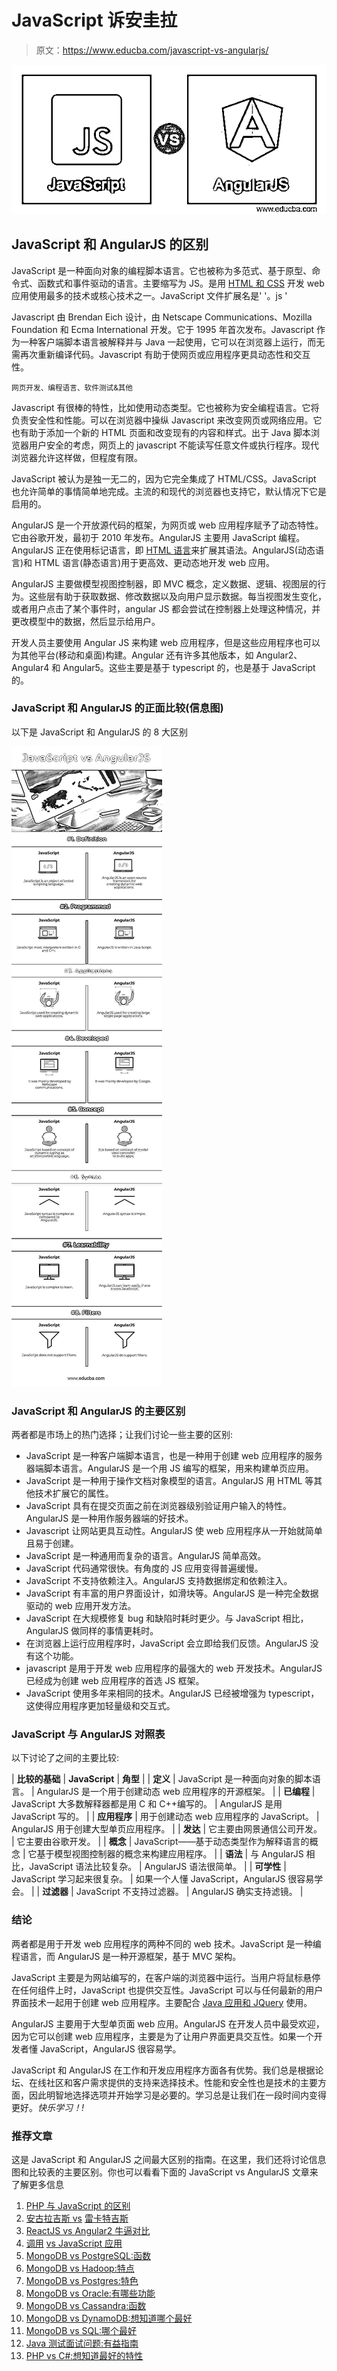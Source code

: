 # JavaScript 诉安圭拉

> 原文：<https://www.educba.com/javascript-vs-angularjs/>

![JavaScript vs AngularJS](img/7a1f49dee8f27d4cc08832faae8bd244.png)



## JavaScript 和 AngularJS 的区别

JavaScript 是一种面向对象的编程脚本语言。它也被称为多范式、基于原型、命令式、函数式和事件驱动的语言。主要缩写为 JS。是用 [HTML 和 CSS](https://www.educba.com/html-vs-css/) 开发 web 应用使用最多的技术或核心技术之一。JavaScript 文件扩展名是' '。js '

Javascript 由 Brendan Eich 设计，由 Netscape Communications、Mozilla Foundation 和 Ecma International 开发。它于 1995 年首次发布。Javascript 作为一种客户端脚本语言被解释并与 Java 一起使用，它可以在浏览器上运行，而无需再次重新编译代码。Javascript 有助于使网页或应用程序更具动态性和交互性。

<small>网页开发、编程语言、软件测试&其他</small>

Javascript 有很棒的特性，比如使用动态类型。它也被称为安全编程语言。它将负责安全性和性能。可以在浏览器中操纵 Javascript 来改变网页或网络应用。它也有助于添加一个新的 HTML 页面和改变现有的内容和样式。出于 Java 脚本浏览器用户安全的考虑，网页上的 javascript 不能读写任意文件或执行程序。现代浏览器允许这样做，但程度有限。

JavaScript 被认为是独一无二的，因为它完全集成了 HTML/CSS。JavaScript 也允许简单的事情简单地完成。主流的和现代的浏览器也支持它，默认情况下它是启用的。

AngularJS 是一个开放源代码的框架，为网页或 web 应用程序赋予了动态特性。它由谷歌开发，最初于 2010 年发布。AngularJS 主要用 JavaScript 编程。AngularJS 正在使用标记语言，即 [HTML 语言](https://www.educba.com/html-interview-questions/)来扩展其语法。AngularJS(动态语言)和 HTML 语言(静态语言)用于更高效、更动态地开发 web 应用。

AngularJS 主要做模型视图控制器，即 MVC 概念，定义数据、逻辑、视图层的行为。这些层有助于获取数据、修改数据以及向用户显示数据。每当视图发生变化，或者用户点击了某个事件时，angular JS 都会尝试在控制器上处理这种情况，并更改模型中的数据，然后显示给用户。

开发人员主要使用 Angular JS 来构建 web 应用程序，但是这些应用程序也可以为其他平台(移动和桌面)构建。Angular 还有许多其他版本，如 Angular2、Angular4 和 Angular5。这些主要是基于 typescript 的，也是基于 JavaScript 的。

### JavaScript 和 AngularJS 的正面比较(信息图)

以下是 JavaScript 和 AngularJS 的 8 大区别

![JavaScript vs AngularJS Infographics](img/dc48b79f2a909e90168bc9e7ac051702.png)



### JavaScript 和 AngularJS 的主要区别

两者都是市场上的热门选择；让我们讨论一些主要的区别:

*   JavaScript 是一种客户端脚本语言，也是一种用于创建 web 应用程序的服务器端脚本语言。AngularJS 是一个用 JS 编写的框架，用来构建单页应用。
*   JavaScript 是一种用于操作文档对象模型的语言。AngularJS 用 HTML 等其他技术扩展它的属性。
*   JavaScript 具有在提交页面之前在浏览器级别验证用户输入的特性。AngularJS 是一种用作服务器端的好技术。
*   Javascript 让网站更具互动性。AngularJS 使 web 应用程序从一开始就简单且易于创建。
*   JavaScript 是一种通用而复杂的语言。AngularJS 简单高效。
*   JavaScript 代码通常很快。有角度的 JS 应用变得普遍缓慢。
*   JavaScript 不支持依赖注入。AngularJS 支持数据绑定和依赖注入。
*   JavaScript 有丰富的用户界面设计，如滑块等。AngularJS 是一种完全数据驱动的 web 应用开发方法。
*   JavaScript 在大规模修复 bug 和缺陷时耗时更少。与 JavaScript 相比，AngularJS 做同样的事情更耗时。
*   在浏览器上运行应用程序时，JavaScript 会立即给我们反馈。AngularJS 没有这个功能。
*   javascript 是用于开发 web 应用程序的最强大的 web 开发技术。AngularJS 已经成为创建 web 应用程序的首选 JS 框架。
*   JavaScript 使用多年来相同的技术。AngularJS 已经被增强为 typescript，这使得应用程序更加轻量级和交互式。

### JavaScript 与 AngularJS 对照表

以下讨论了之间的主要比较:

| **比较的基础** | **JavaScript** | **角型** |
| **定义** | JavaScript 是一种面向对象的脚本语言。 | AngularJS 是一个用于创建动态 web 应用程序的开源框架。 |
| **已编程** | JavaScript 大多数解释器都是用 C 和 C++编写的。 | AngularJS 是用 JavaScript 写的。 |
| **应用程序** | 用于创建动态 web 应用程序的 JavaScript。 | AngularJS 用于创建大型单页应用程序。 |
| **发达** | 它主要由网景通信公司开发。 | 它主要由谷歌开发。 |
| **概念** | JavaScript——基于动态类型作为解释语言的概念 | 它基于模型视图控制器的概念来构建应用程序。 |
| **语法** | 与 AngularJS 相比，JavaScript 语法比较复杂。 | AngularJS 语法很简单。 |
| **可学性** | JavaScript 学习起来很复杂。 | 如果一个人懂 JavaScript，AngularJS 很容易学会。 |
| **过滤器** | JavaScript 不支持过滤器。 | AngularJS 确实支持滤镜。 |

### 结论

两者都是用于开发 web 应用程序的两种不同的 web 技术。JavaScript 是一种编程语言，而 AngularJS 是一种开源框架，基于 MVC 架构。

JavaScript 主要是为网站编写的，在客户端的浏览器中运行。当用户将鼠标悬停在任何组件上时，JavaScript 也提供交互性。JavaScript 可以与任何最新的用户界面技术一起用于创建 web 应用程序。主要配合 [Java 应用和 JQuery](https://www.educba.com/javascript-vs-jquery/) 使用。

AngularJS 主要用于大型单页面 web 应用。AngularJS 在开发人员中最受欢迎，因为它可以创建 web 应用程序，主要是为了让用户界面更具交互性。如果一个开发者懂 JavaScript，AngularJS 很容易学。

JavaScript 和 AngularJS 在工作和开发应用程序方面各有优势。我们总是根据论坛、在线社区和客户需求提供的支持来选择技术。性能和安全性也是技术的主要方面，因此明智地选择选项并开始学习是必要的。学习总是让我们在一段时间内变得更好。*快乐学习！!*

### 推荐文章

这是 JavaScript 和 AngularJS 之间最大区别的指南。在这里，我们还将讨论信息图和比较表的主要区别。你也可以看看下面的 JavaScript vs AngularJS 文章来了解更多信息

1.  [PHP 与 JavaScript 的区别](https://www.educba.com/php-vs-javascript/)
2.  [安古拉吉斯 vs](https://www.educba.com/reactjs-vs-angularjs/) [雷卡特吉斯](https://www.educba.com/reactjs-vs-angularjs/)
3.  [ReactJS vs Angular2 牛逼对比](https://www.educba.com/reactjs-vs-angular2/)
4.  [调用](https://www.educba.com/javascript-apply-vs-call/) [vs JavaScript 应用](https://www.educba.com/javascript-apply-vs-call/)
5.  [MongoDB vs PostgreSQL:函数](https://www.educba.com/mongodb-vs-postgresql/)
6.  [MongoDB vs Hadoop:特点](https://www.educba.com/hadoop-vs-mongodb/)
7.  [MongoDB vs Postgres:特色](https://www.educba.com/mongodb-vs-postgres/)
8.  [MongoDB vs Oracle:有哪些功能](https://www.educba.com/mongodb-vs-oracle/)
9.  [MongoDB vs Cassandra:函数](https://www.educba.com/mongodb-vs-cassandra/)
10.  [MongoDB vs DynamoDB:想知道哪个最好](https://www.educba.com/mongodb-vs-dynamodb/)
11.  [MongoDB vs SQL:哪个最好](https://www.educba.com/mongodb-vs-sql/)
12.  [Java 测试面试问题:有益指南](https://www.educba.com/java-testing-interview-questions/)
13.  [PHP vs C#:想知道最好的特性](https://www.educba.com/php-vs-c-sharp/)





